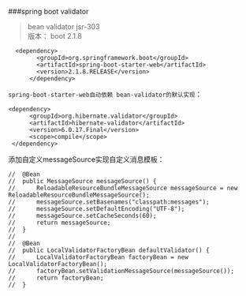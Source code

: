 
###spring boot validator
> bean validator jsr-303  
>版本：  boot 2.1.8  

```
  <dependency>
        <groupId>org.springframework.boot</groupId>
        <artifactId>spring-boot-starter-web</artifactId>
        <version>2.1.8.RELEASE</version>
      </dependency>
```

`spring-boot-starter-web自动依赖 bean-validator的默认实现`：  

```
<dependency>
      <groupId>org.hibernate.validator</groupId>
      <artifactId>hibernate-validator</artifactId>
      <version>6.0.17.Final</version>
      <scope>compile</scope>
 </dependency>
```

添加自定义messageSource实现自定义消息模板：  

```
//	@Bean
//	public MessageSource messageSource() {
//		ReloadableResourceBundleMessageSource messageSource = new ReloadableResourceBundleMessageSource();
//		messageSource.setBasenames("classpath:messages");
//		messageSource.setDefaultEncoding("UTF-8");
//		messageSource.setCacheSeconds(60);
//		return messageSource;
//	}
//
//	@Bean
//	public LocalValidatorFactoryBean defaultValidator() {
//		LocalValidatorFactoryBean factoryBean = new LocalValidatorFactoryBean();
//		factoryBean.setValidationMessageSource(messageSource());
//		return factoryBean;
//	}
```